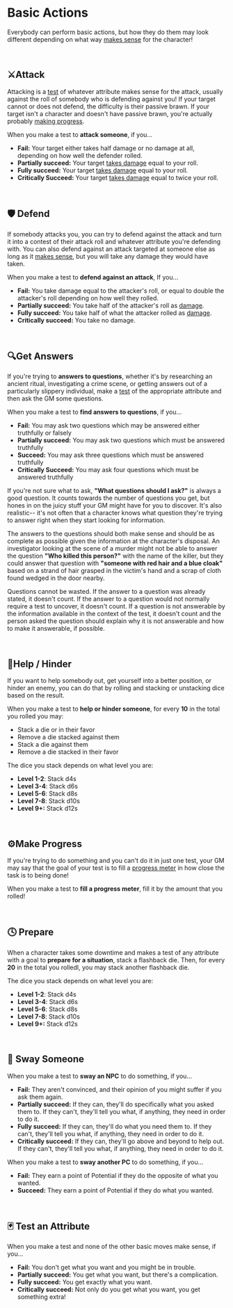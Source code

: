 # Basic Actions

Everybody can perform basic actions, but how they do them may look different depending on what way [makes sense](../getting_started/#narrative-truth) for the character!

<br/>

## ⚔Attack

Attacking is a [test](tests.md) of whatever attribute makes sense for the attack, usually against the roll of somebody who is defending against you! If your target cannot or does not defend, the difficulty is their passive brawn. If your target isn't a character and doesn't have passive brawn, you're actually probably [making progress](#make-progress).

When you make a test to **attack someone**, if you...

*   **Fail:** Your target either takes half damage or no damage at all, depending on how well the defender rolled.
*   **Partially succeed:** Your target [takes damage](../character/health.md) equal to your roll.
*   **Fully succeed:** Your target [takes damage](../character/health.md) equal to your roll.
*   **Critically Succeed:**  Your target [takes damage](../character/health.md) equal to twice your roll. 

<br/>

## 🛡 Defend

If somebody attacks you, you can try to defend against the attack and turn it into a contest of their attack roll and whatever attribute you're defending with. You can also defend against an attack targeted at someone else as long as it [makes sense](../getting_started/index.md#narrative-truth), but you will take any damage they would have taken. 

When you make a test to **defend against an attack**, If you...

* **Fail:** You take damage equal to the attacker's roll, or equal to double the attacker's roll depending on how well they rolled.
* **Partially succeed:**  You take half of the attacker's roll as [damage](../character/health.md).
* **Fully succeed:** You take half of what the attacker rolled as [damage](../character/health.md).
* **Critically succeed:** You take no damage.

<br/>

## 🔍Get Answers

If you're trying to **answers to questions**, whether it's by researching an ancient ritual, investigating a crime scene, or getting answers out of a particularly slippery individual, make a [test](../gameplay/tests.md) of the appropriate attribute and then ask the GM some questions.

When you make a test to **find answers to questions**, if you...

*   **Fail:** You may ask two questions which may be answered either truthfully or falsely
*   **Partially succeed:** You may ask two questions which must be answered truthfully
*   **Succeed:** You may ask three questions which must be answered truthfully
*   **Critically Succeed:** You may ask four questions which must be answered truthfully

If you're not sure what to ask, **"What questions should I ask?"** is always a good question. It counts towards the number of questions you get, but hones in on the juicy stuff your GM might have for you to discover. It's also realistic-- it's not often that a character knows what question they're trying to answer right when they start looking for information.

The answers to the questions should both make sense and should be as complete as possible given the information at the character's disposal. An investigator looking at the scene of a murder might not be able to answer the question **"Who killed this person?"** with the name of the killer, but they could answer that question with **"someone with red hair and a blue cloak"** based on a strand of hair grasped in the victim's hand and a scrap of cloth found wedged in the door nearby.

Questions cannot be wasted. If the answer to a question was already stated, it doesn't count. If the answer to a question would not normally require a test to uncover, it doesn't count. If a question is not answerable by the information available in the context of the test, it doesn't count and the person asked the question should explain why it is not answerable and how to make it answerable, if possible.

<br/>

## 🧱Help / Hinder

If you want to help somebody out, get yourself into a better position, or hinder an enemy, you can do that by rolling and stacking or unstacking dice based on the result.

When you make a test to **help or hinder someone**, for every **10** in the total you rolled you may:
* Stack a die or in their favor
* Remove a die stacked against them
* Stack a die against them
* Remove a die stacked in their favor

The dice you stack depends on what level you are:
* **Level 1-2**: Stack d4s
* **Level 3-4**: Stack d6s
* **Level 5-6**: Stack d8s
* **Level 7-8**: Stack d10s
* **Level 9+:** Stack d12s

<br/>

## ⚙Make Progress

If you're trying to do something and you can't do it in just one test, your GM may say that the goal of your test is to fill a [progress meter](../running_the_game/creating_tests.md#progress-meters) in how close the task is to being done!

When you make a test to **fill a progress meter**, fill it by the amount that you rolled!

<br/>

## 🕓 Prepare

When a character takes some downtime and makes a test of any attribute with a goal to **prepare for a situation**, stack a flashback die. Then, for every **20** in the total you rolledl, you may stack another flashback die.

The dice you stack depends on what level you are:
* **Level 1-2**: Stack d4s
* **Level 3-4**: Stack d6s
* **Level 5-6**: Stack d8s
* **Level 7-8**: Stack d10s
* **Level 9+:** Stack d12s

<br/>

## 💬 Sway Someone

When you make a test to **sway an NPC** to do something, if you...
* **Fail:** They aren't convinced, and their opinion of you might suffer if you ask them again.
* **Partially succeed:** If they can, they'll do specifically what you asked them to. If they can't, they'll tell you what, if anything, they need in order to do it.
* **Fully succeed:** If they can, they'll do what you need them to. If they can't, they'll tell you what, if anything, they need in order to do it.
* **Critically succeed:**  If they can, they'll go above and beyond to help out. If they can't, they'll tell you what, if anything, they need in order to do it.

When you make a test to **sway another PC** to do something, if you...
* **Fail:** They earn a point of Potential if they do the opposite of what you wanted.
* **Succeed:** They earn a point of Potential if they do what you wanted.

<br/>

## 🃏 Test an Attribute

When you make a test and none of the other basic moves make sense, if you...

* **Fail:** You don't get what you want and you might be in trouble.
* **Partially succeed:** You get what you want, but there's a complication.
* **Fully succeed:** You get exactly what you want.
* **Critically succeed:** Not only do you get what you want, you get something extra!